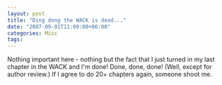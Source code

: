 ```yaml
---
layout: post
title: "Ding dong the WACK is dead..."
date: "2007-09-01T11:09:00+06:00"
categories: Misc 
tags: 
---
```


Nothing important here - nothing but the fact that I just turned in my last chapter in the WACK and I'm done! Done, done, done! (Well, except for author review.) If I agree to do 20+ chapters again, someone shoot me.